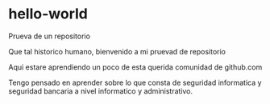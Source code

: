 # hello-world

Prueva de un repositorio

Que tal historico humano, bienvenido a mi pruevad de repositorio


Aqui estare aprendiendo un poco de esta querida comunidad de github.com

Tengo pensado en aprender sobre lo que consta de seguridad informatica y seguridad bancaria a nivel informatico y administrativo.
